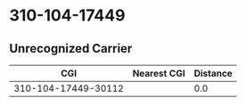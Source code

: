 # 310-104-17449
## Unrecognized Carrier


| CGI | Nearest CGI | Distance |
|-----|-------------|----------|
| 310-104-17449-30112 |  | 0.0 |
